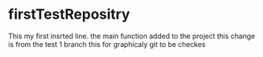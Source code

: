 # firstTestRepositry
This my first insrted line.
the main function added to the project
this change is from the test 1 branch
this for graphicaly git to be checkes
